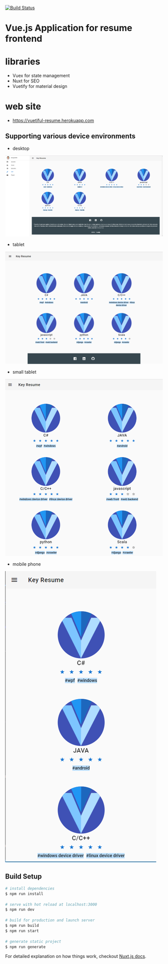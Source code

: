 [![Build Status](https://travis-ci.org/KimKiHyuk/Vuetiful-Resume.svg?branch=master)](https://travis-ci.org/KimKiHyuk/Vuetiful-Resume)


# Vue.js Application for resume frontend 

# libraries
* Vuex for state management
* Nuxt for SEO
* Vuetify for material design

# web site
* https://vuetiful-resume.herokuapp.com

## Supporting various device environments
* desktop
<img src="desktop_size.PNG">

* tablet
<img src="tablet_size.PNG">

* small tablet
<img src="table_size_smaller.PNG">

* mobile phone
<img src="phone_size.PNG">


## Build Setup

``` bash
# install dependencies
$ npm run install

# serve with hot reload at localhost:3000
$ npm run dev

# build for production and launch server
$ npm run build
$ npm run start

# generate static project
$ npm run generate
```

For detailed explanation on how things work, checkout [Nuxt.js docs](https://nuxtjs.org).
